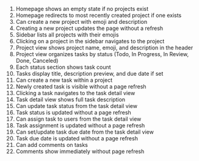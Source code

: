 1. Homepage shows an empty state if no projects exist
2. Homepage redirects to most recently created project if one exists
3. Can create a new project with emoji and description
4. Creating a new project updates the page without a refresh
5. Sidebar lists all projects with their emojis
6. Clicking on a project in the sidebar navigates to the project
7. Project view shows project name, emoji, and description in the header
8. Project view organizes tasks by status (Todo, In Progress, In Review, Done, Canceled)
9. Each status section shows task count
10. Tasks display title, description preview, and due date if set
11. Can create a new task within a project
12. Newly created task is visible without a page refresh
13. Clicking a task navigates to the task detail view
14. Task detail view shows full task description
15. Can update task status from the task detail view
16. Task status is updated without a page refresh
17. Can assign task to users from the task detail view
18. Task assignment is updated without a page refresh
19. Can set/update task due date from the task detail view
20. Task due date is updated without a page refresh
21. Can add comments on tasks
22. Comments show immediately without page refresh
